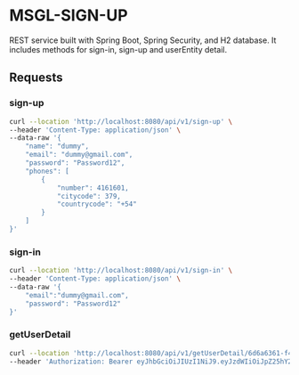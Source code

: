 # MSGL-SIGN-UP
REST service built with Spring Boot, Spring Security, and H2 database. It includes methods for sign-in, sign-up and userEntity detail.
## Requests
### sign-up
```bash
curl --location 'http://localhost:8080/api/v1/sign-up' \
--header 'Content-Type: application/json' \
--data-raw '{
    "name": "dummy",
    "email": "dummy@gmail.com",
    "password": "Password12",
    "phones": [
        {
            "number": 4161601,
            "citycode": 379,
            "countrycode": "+54"
        }
    ]
}'
```
### sign-in
```bash
curl --location 'http://localhost:8080/api/v1/sign-in' \
--header 'Content-Type: application/json' \
--data-raw '{
    "email":"dummy@gmail.com",
    "password": "Password12"
}'
```
### getUserDetail
```bash
curl --location 'http://localhost:8080/api/v1/getUserDetail/6d6a6361-f4d0-4aee-949c-e03040ac3b20' \
--header 'Authorization: Bearer eyJhbGciOiJIUzI1NiJ9.eyJzdWIiOiJpZ25hY2lvZW5jaXpvQGdtYWlsLmNvbSIsImlzcyI6Imdsb2JhbCBsb2dpYyIsImlhdCI6MTcxNzg4NzE3OCwiZXhwIjoxNzE3ODk0Mzc4fQ.19VxXCBnmds-c6Bzy-hyWT8yGTTyoKlSa9FVIU8-MMs'
```
